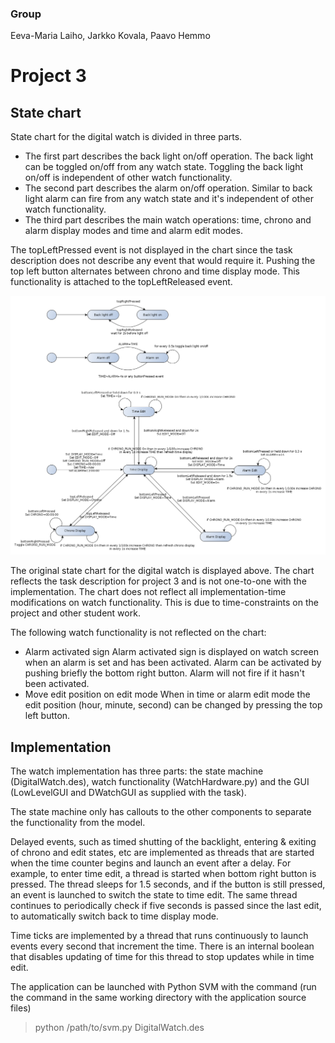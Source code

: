
### Group

Eeva-Maria Laiho, Jarkko Kovala, Paavo Hemmo

# Project 3

## State chart

State chart for the digital watch is divided in three parts. 
* The first part describes the back light on/off operation. The back light can be toggled on/off from any watch state. Toggling the back light on/off is independent of other watch functionality.
* The second part describes the alarm on/off operation. Similar to back light alarm can fire from any watch state and it's independent of other watch functionality.
* The third part describes the main watch operations: time, chrono and alarm display modes and time and alarm edit modes.

The topLeftPressed event is not displayed in the chart since the task description does not describe any event that would require it. Pushing the top left button alternates between chrono and time display mode. This functionality is attached to the topLeftReleased event.

![Digital watch](./digital_watch.png)

The original state chart for the digital watch is displayed above. The chart reflects the task description for project 3 and is not one-to-one with the implementation. The chart does not reflect all implementation-time modifications on watch functionality.  This is due to time-constraints on the project and other student work. 

The following watch functionality is not reflected on the chart: 
* Alarm activated sign
    Alarm activated sign is displayed on watch screen when an alarm is set and has been activated. Alarm can be activated by pushing briefly the bottom right button. Alarm will not fire if it hasn't been activated.
* Move edit position on edit mode
    When in time or alarm edit mode the edit position (hour, minute, second) can be changed by pressing the top left button. 


## Implementation

The watch implementation has three parts: the state machine (DigitalWatch.des), watch functionality (WatchHardware.py) and the GUI (LowLevelGUI and DWatchGUI as supplied with the task).

The state machine only has callouts to the other components to separate the functionality from the model.

Delayed events, such as timed shutting of the backlight, entering & exiting of chrono and edit states, etc are implemented as threads that are started when the time counter begins and launch an event after a delay. For example, to enter time edit, a thread is started when bottom right button is pressed. The thread sleeps for 1.5 seconds, and if the button is still pressed, an event is launched to switch the state to time edit. The same thread continues to periodically check if five seconds is passed since the last edit, to automatically switch back to time display mode.

Time ticks are implemented by a thread that runs continuously to launch events every second that increment the time. There is an internal boolean that disables updating of time for this thread to stop updates while in time edit.

The application can be launched with Python SVM with the command (run the command in the same working directory with the application source files) 

> python /path/to/svm.py DigitalWatch.des
